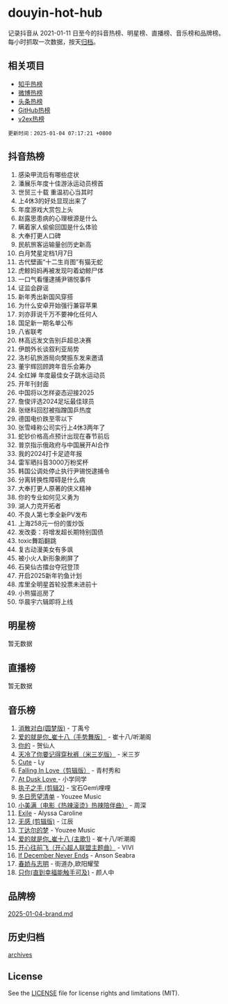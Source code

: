 # douyin-hot-hub

记录抖音从 2021-01-11 日至今的抖音热榜、明星榜、直播榜、音乐榜和品牌榜。每小时抓取一次数据，按天[归档](archives)。

## 相关项目

- [知乎热榜](https://github.com/lonnyzhang423/zhihu-hot-hub)
- [微博热榜](https://github.com/lonnyzhang423/weibo-hot-hub)
- [头条热榜](https://github.com/lonnyzhang423/toutiao-hot-hub)
- [GitHub热榜](https://github.com/lonnyzhang423/github-hot-hub)
- [v2ex热榜](https://github.com/lonnyzhang423/v2ex-hot-hub)


`更新时间：2025-01-04 07:17:21 +0800`

## 抖音热榜

1. 感染甲流后有哪些症状
1. 潘展乐年度十佳游泳运动员榜首
1. 世贸三十载 重温初心当其时
1. 上4休3的好处显现出来了
1. 年度游戏大赏包上头
1. 赵露思患病的心理根源是什么
1. 瞒着家人偷偷回国是什么体验
1. 大奉打更人口碑
1. 民航旅客运输量创历史新高
1. 白月梵星定档1月7日
1. 古代壁画“十二生肖图”有猫无蛇
1. 虎鲸妈妈再被发现叼着幼鲸尸体
1. 一口气看懂逮捕尹锡悦事件
1. 证监会辟谣
1. 新年秀出新国风穿搭
1. 为什么安卓开始强行兼容苹果
1. 刘亦菲说千万不要神化任何人
1. 国足新一期名单公布
1. 八省联考
1. 林高远发文告别乒超总决赛
1. 伊朗外长谈叙利亚局势
1. 洛杉矶旅游局向樊振东发来邀请
1. 董宇辉回顾跨年音乐会筹办
1. 全红婵 年度最佳女子跳水运动员
1. 开年刊封面
1. 中国将以怎样姿态迎接2025
1. 詹俊评选2024足坛最佳球员
1. 张继科回怼被指蹭国乒热度
1. 德国电价跌至零以下
1. 张雪峰称公司实行上4休3两年了
1. 蛇钞价格高点预计出现在春节前后
1. 普京指示俄政府与中国展开AI合作
1. 我的2024打卡足迹年报
1. 雷军晒抖音3000万粉奖杯
1. 韩国公调处停止执行尹锡悦逮捕令
1. 分离转换性障碍是什么病
1. 大奉打更人原著的侠义精神
1. 你的专业如何见义勇为
1. 湖人力克开拓者
1. 不良人第七季全新PV发布
1. 上海258元一份的蛋炒饭
1. 发改委：将增发超长期特别国债
1. toxic舞蹈翻跳
1. 复古动漫美女有多飒
1. 被小火人新形象刷屏了
1. 石昊仙古擂台夺冠登顶
1. 开启2025新年钓鱼计划
1. 库里全明星首轮投票未进前十
1. 小熊猫巡房了
1. 华晨宇六辑即将上线

## 明星榜

暂无数据

## 直播榜

暂无数据

## 音乐榜

1. [消散对白(圆梦版)](https://sf5-hl-cdn-tos.douyinstatic.com/obj/tos-cn-ve-2774/og4jB5I5IizzoZVAAAzWgBMAsMDWoArfwBOiFs) - 丁禹兮
1. [爱的就是你_崔十八（手势舞版）](https://sf5-hl-cdn-tos.douyinstatic.com/obj/tos-cn-ve-2774/oApB2AigNyB4sTw7JhBOikMAf0oDJzMWBuIrgm) - 崔十八/听潮阁
1. [你的](https://sf5-hl-cdn-tos.douyinstatic.com/obj/tos-cn-ve-2774/oYuIeKf42jB7sEV6B2upMdpYAgfrQWj0FeRegh) - 贺仙人
1. [天冷了你要记得穿秋裤（米三岁版）](https://sf5-hl-cdn-tos.douyinstatic.com/obj/tos-cn-ve-2774/oQlIwVIDWiZ6BQilAorS7MA0AgCkQDvcZAdm1) - 米三岁
1. [Cute](https://sf5-hl-cdn-tos.douyinstatic.com/obj/tos-cn-ve-2774/o4IbIzHWKAAB4wsS5qMBRiiAlEBGTpQRNfFvuo) - Ly
1. [Falling In Love（剪辑版）](https://sf5-hl-cdn-tos.douyinstatic.com/obj/tos-cn-ve-2774/o8ajpA8zzgBPahbBIO8AcKGBLJezFCRd1wfP9f) - 青村秀和
1. [ At Dusk  Love ](https://sf5-hl-cdn-tos.douyinstatic.com/obj/tos-cn-ve-2774/o8CrpCf5CaYgI4ZrtQgMQAFEfuGqNnRSDQAPBc) - 小学同学
1. [执子之手 (剪辑2)](https://sf5-hl-cdn-tos.douyinstatic.com/obj/tos-cn-ve-2774/oUoZLQjCc31XzqsBnBQUNgeKtYPBcgbFDwtfcu) - 宝石Gem\哩哩
1. [冬日愿望清单](https://sf5-hl-cdn-tos.douyinstatic.com/obj/tos-cn-ve-2774/oIIgUOeamCFCVAzxN6MFRLIBlLGpUqQxeeHrLE) - Youzee Music
1. [小美满（电影《热辣滚烫》热辣陪伴曲）](https://sf5-hl-cdn-tos.douyinstatic.com/obj/tos-cn-ve-2774/o0GAn2lSgfZIDUgtevCGDQYnFg4CwnrBaxbTZL) - 周深
1. [Exile](https://sf5-hl-cdn-tos.douyinstatic.com/obj/tos-cn-ve-2774/oYj4gAQTknKE3WW0Je8KGmQ7z1cA4FefwtbufD) - Alyssa Caroline
1. [无感 (剪辑版)](https://sf5-hl-cdn-tos.douyinstatic.com/obj/tos-cn-ve-2774/o0eIsUzJBDlQaQFC5OFlgbMEZC1TFYBftOBn6p) - 江辰
1. [丁达尔的梦](https://sf6-cdn-tos.douyinstatic.com/obj/tos-cn-ve-2774/oMU3WirUZBVQkAC9ccG5P2IQirziZM2RTInUY) - Youzee Music
1. [爱的就是你_崔十八 (主歌1)](https://sf5-hl-cdn-tos.douyinstatic.com/obj/tos-cn-ve-2774/oI5BO5DhFZ6UTcNCnZaOCBLtZ7WIMQGfgnXf5E) - 崔十八/听潮阁
1. [开心往前飞（开心超人联盟主题曲）](https://sf5-hl-cdn-tos.douyinstatic.com/obj/tos-cn-ve-2774/9d8fb7c82cf1421fb93a9fe925275e0a) - VIVI
1. [If December Never Ends](https://sf5-hl-cdn-tos.douyinstatic.com/obj/tos-cn-ve-2774/oY1IQMoTgCFIBg8RZifyqlBBt1UFgitTYmxeOS) - Anson Seabra
1. [春娇与志明](https://sf5-hl-cdn-tos.douyinstatic.com/obj/tos-cn-ve-2774/e530d8fceb7044b39707d7f9ff54add1) - 街道办,欧阳耀莹
1. [只你(直到幸福能触手可及)](https://sf5-hl-cdn-tos.douyinstatic.com/obj/tos-cn-ve-2774/o0lBkRDzFTeaVSUz3ZZSCBVtZ5DIMQGfgmEAuE) - 颜人中

## 品牌榜

[2025-01-04-brand.md](archives/2025-01-04-brand.md)

## 历史归档

[archives](archives)

## License

See the [LICENSE](LICENSE) file for license rights and limitations (MIT).

